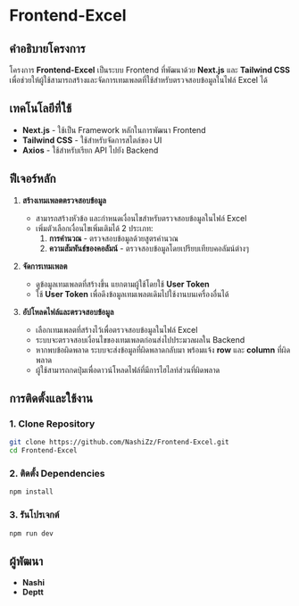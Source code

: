 # Frontend-Excel

## คำอธิบายโครงการ
โครงการ **Frontend-Excel** เป็นระบบ Frontend ที่พัฒนาด้วย **Next.js** และ **Tailwind CSS** เพื่อช่วยให้ผู้ใช้สามารถสร้างและจัดการเทมเพลตที่ใช้สำหรับตรวจสอบข้อมูลในไฟล์ Excel ได้

## เทคโนโลยีที่ใช้
- **Next.js** - ใช้เป็น Framework หลักในการพัฒนา Frontend
- **Tailwind CSS** - ใช้สำหรับจัดการสไตล์ของ UI
- **Axios** - ใช้สำหรับเรียก API ไปยัง Backend

## ฟีเจอร์หลัก
1. **สร้างเทมเพลตตรวจสอบข้อมูล**
   - สามารถสร้างหัวข้อ และกำหนดเงื่อนไขสำหรับตรวจสอบข้อมูลในไฟล์ Excel
   - เพิ่มตัวเลือกเงื่อนไขเพิ่มเติมได้ 2 ประเภท:
     1. **การคำนวณ** - ตรวจสอบข้อมูลด้วยสูตรคำนวณ
     2. **ความสัมพันธ์ของคอลัมน์** - ตรวจสอบข้อมูลโดยเปรียบเทียบคอลัมน์ต่างๆ

2. **จัดการเทมเพลต**
   - ดูข้อมูลเทมเพลตที่สร้างขึ้น แยกตามผู้ใช้โดยใช้ **User Token**
   - ใช้ **User Token** เพื่อดึงข้อมูลเทมเพลตเดิมไปใช้งานบนเครื่องอื่นได้

3. **อัปโหลดไฟล์และตรวจสอบข้อมูล**
   - เลือกเทมเพลตที่สร้างไว้เพื่อตรวจสอบข้อมูลในไฟล์ Excel
   - ระบบจะตรวจสอบเงื่อนไขของเทมเพลตก่อนส่งไปประมวลผลใน Backend
   - หากพบข้อผิดพลาด ระบบจะส่งข้อมูลที่ผิดพลาดกลับมา พร้อมแจ้ง **row** และ **column** ที่ผิดพลาด
   - ผู้ใช้สามารถกดปุ่มเพื่อดาวน์โหลดไฟล์ที่มีการไฮไลท์ส่วนที่ผิดพลาด

## การติดตั้งและใช้งาน
### 1. Clone Repository
```sh
git clone https://github.com/NashiZz/Frontend-Excel.git
cd Frontend-Excel
```

### 2. ติดตั้ง Dependencies
```sh
npm install
```

### 3. รันโปรเจกต์
```sh
npm run dev
```

## ผู้พัฒนา
- **Nashi**
- **Deptt**

